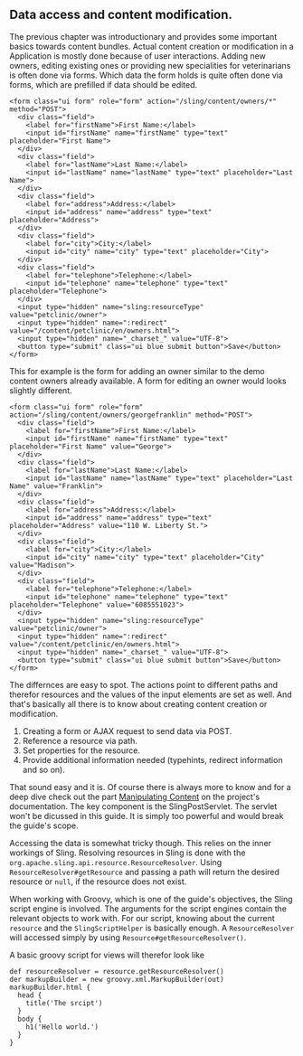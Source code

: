 ## Data access and content modification.

The previous chapter was introductionary and provides some important basics towards content bundles. Actual content creation or modification in a Application is mostly done because of user interactions. Adding new owners, editing existing ones or providing new specialities for veterinarians is often done via forms. Which data the form holds is quite often done via forms, which are prefilled if data should be edited.

    <form class="ui form" role="form" action="/sling/content/owners/*" method="POST">
      <div class="field">
        <label for="firstName">First Name:</label>
        <input id="firstName" name="firstName" type="text" placeholder="First Name">
      </div>
      <div class="field">
        <label for="lastName">Last Name:</label>
        <input id="lastName" name="lastName" type="text" placeholder="Last Name">
      </div>
      <div class="field">
        <label for="address">Address:</label>
        <input id="address" name="address" type="text" placeholder="Address">
      </div>
      <div class="field">
        <label for="city">City:</label>
        <input id="city" name="city" type="text" placeholder="City">
      </div>
      <div class="field">
        <label for="telephone">Telephone:</label>
        <input id="telephone" name="telephone" type="text" placeholder="Telephone">
      </div>
      <input type="hidden" name="sling:resourceType" value="petclinic/owner">
      <input type="hidden" name=":redirect" value="/content/petclinic/en/owners.html">
      <input type="hidden" name="_charset_" value="UTF-8">
      <button type="submit" class="ui blue submit button">Save</button>
    </form>

This for example is the form for adding an owner similar to the demo content owners already available. A form for editing an owner would looks slightly different.

    <form class="ui form" role="form" action="/sling/content/owners/georgefranklin" method="POST">
      <div class="field">
        <label for="firstName">First Name:</label>
        <input id="firstName" name="firstName" type="text" placeholder="First Name" value="George">
      </div>
      <div class="field">
        <label for="lastName">Last Name:</label>
        <input id="lastName" name="lastName" type="text" placeholder="Last Name" value="Franklin">
      </div>
      <div class="field">
        <label for="address">Address:</label>
        <input id="address" name="address" type="text" placeholder="Address" value="110 W. Liberty St.">
      </div>
      <div class="field">
        <label for="city">City:</label>
        <input id="city" name="city" type="text" placeholder="City" value="Madison">
      </div>
      <div class="field">
        <label for="telephone">Telephone:</label>
        <input id="telephone" name="telephone" type="text" placeholder="Telephone" value="6085551023">
      </div>
      <input type="hidden" name="sling:resourceType" value="petclinic/owner">
      <input type="hidden" name=":redirect" value="/content/petclinic/en/owners.html">
      <input type="hidden" name="_charset_" value="UTF-8">
      <button type="submit" class="ui blue submit button">Save</button>
    </form>

The differnces are easy to spot. The actions point to different paths and therefor resources and the values of the input elements are set as well. And that's basically all there is to know about creating content creation or modification.

1. Creating a form or AJAX request to send data via POST.
2. Reference a resource via path.
3. Set properties for the resource.
4. Provide additional information needed (typehints, redirect information and so on).

That sound easy and it is. Of course there is always more to know and for a deep dive check out the part [Manipulating Content](http://sling.apache.org/documentation/bundles/manipulating-content-the-slingpostservlet-servlets-post.html) on the project's documentation. The key component is the SlingPostServlet. The servlet won't be dicussed in this guide. It is simply too powerful and would break the guide's scope.

Accessing the data is somewhat tricky though. This relies on the inner workings of Sling. Resolving resources in Sling is done with the ```org.apache.sling.api.resource.ResourceResolver```. Using ```ResourceResolver#getResource``` and passing a path will return the desired resource or ```null```, if the resource does not exist.

When working with Groovy, which is one of the guide's objectives, the Sling script engine is involved. The arguments for the script engines contain the relevant objects to work with. For our script, knowing about the current ```resource``` and the ```SlingScriptHelper``` is basically enough. A ```ResourceResolver``` will accessed simply by using ```Resource#getResourceResolver()```.

A basic groovy script for views will therefor look like

    def resourceResolver = resource.getResourceResolver()
    der markupBuilder = new groovy.xml.MarkupBuilder(out)
    markupBuilder.html {
      head {
        title('The srcipt')
      }
      body {
        h1('Hello world.')
      }
    }





